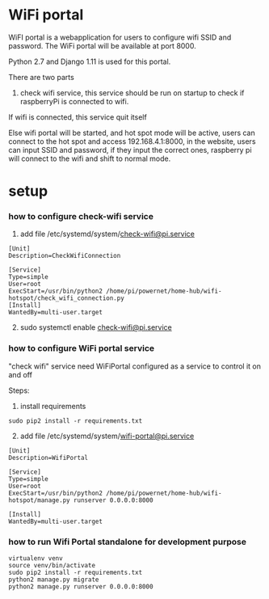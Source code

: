 # WiFi portal

WiFI portal is a webapplication for users to configure wifi SSID and password. The WiFi portal will be available at port 8000.

Python 2.7 and Django 1.11 is used for this portal.

There are two parts
1. check wifi service, this service should be run on startup to check if raspberryPi is connected to wifi.

If wifi is connected, this service quit itself

Else wifi portal will be started, and hot spot mode will be active, users can connect to the hot spot and access 192.168.4.1:8000, 
in the website, users can input SSID and password, if they input the correct ones, raspberry pi will connect to the wifi and shift to normal mode.

# setup

### how to configure check-wifi service
1. add file /etc/systemd/system/check-wifi@pi.service
```
[Unit]
Description=CheckWifiConnection

[Service]
Type=simple
User=root
ExecStart=/usr/bin/python2 /home/pi/powernet/home-hub/wifi-hotspot/check_wifi_connection.py
[Install]
WantedBy=multi-user.target
```
2. sudo systemctl enable check-wifi@pi.service


### how to configure WiFi portal service
"check wifi" service need WiFiPortal configured as a service to control it on and off

Steps:
1. install requirements
```
sudo pip2 install -r requirements.txt
```
2. add file /etc/systemd/system/wifi-portal@pi.service
```
[Unit]
Description=WifiPortal

[Service]
Type=simple
User=root
ExecStart=/usr/bin/python2 /home/pi/powernet/home-hub/wifi-hotspot/manage.py runserver 0.0.0.0:8000

[Install]
WantedBy=multi-user.target
```

### how to run Wifi Portal standalone for development purpose
```
virtualenv venv
source venv/bin/activate
sudo pip2 install -r requirements.txt
python2 manage.py migrate
python2 manage.py runserver 0.0.0.0:8000
```
